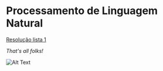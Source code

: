 # Processamento de Linguagem Natural

[Resolução lista 1](https://github.com/audreyemmely/pln/blob/main/pln_lista1.ipynb)

*That's all folks!*

![Alt Text](https://media1.giphy.com/media/9o59Pga7BWlDrzWhhh/giphy.gif?cid=ecf05e474907axw7ykvd8gll8a8tf56ednxp2j537pybk77t&rid=giphy.gif&ct=g)
